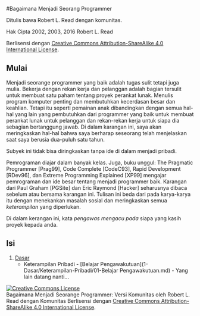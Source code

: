 #Bagaimana Menjadi Seorang Programmer

Ditulis bawa Robert L. Read dengan komunitas.

Hak Cipta 2002, 2003, 2016 Robert L. Read

Berlisensi dengan [Creative Commons Attribution-ShareAlike 4.0 International License](http://creativecommons.org/licenses/by-sa/4.0/).


## Mulai

Menjadi seorange programmer yang baik adalah tugas sulit tetapi juga mulia. Bekerja dengan rekan kerja dan pelanggan adalah bagian tersulit untuk membuat satu paham tentang proyek perankat lunak. Menulis program komputer penting dan membutuhkan kecerdasan besar dan keahlian. Tetapi itu seperti pemainan anak dibandingkan dengan semua hal-hal yang lain yang pembutuhkan dari programmer yang baik untuk membuat perankat lunak untuk pelanggan dan rekan-rekan kerja untuk siapa dia sebagian bertanggung jawab. Di dalam karangan ini, saya akan meringkaskan hal-hal bahwa saya berharap seseorang telah menjelaskan saat saya berusia dua-puluh satu tahun.


Subyek ini tidak bisa diringkaskan tanpa ide di dalam menjadi pribadi.

Pemrograman diajar dalam banyak kelas. Juga, buku unggul: The Pragmatic Programmer [Prag99], Code Complete [CodeC93], Rapid Development [RDev96], dan Extreme Programming Explained [XP99] mengajar pemrograman dan ide besar tentang menjadi programmer baik. Karangan dari Paul Graham [PGSite] dan Eric Raymond [Hacker] seharusnya dibaca sebelum atau bersama karangan ini. Tulisan ini beda dari pada karya-karya itu dengan menekankan masalah sosial dan meringkaskan semua *keterampilan* yang diperlukan.

Di dalam kerangan ini, kata *pengawas mengacu pada* siapa yang kasih proyek kepada anda.


## Isi

1. [Dasar](1-Dasar)
	- Keterampilan Pribadi
			- [Belajar Pengawakutuan](1-Dasar/Keterampilan-Pribadi/01-Belajar Pengawakutuan.md)
			- Yang lain datang nanti...


<a rel="license" href="http://creativecommons.org/licenses/by-sa/4.0/"><img alt="Creative Commons License" style="border-width:0" src="https://i.creativecommons.org/l/by-sa/4.0/88x31.png" /></a><br /><span xmlns:dct="http://purl.org/dc/terms/" href="http://purl.org/dc/dcmitype/Text" property="dct:title" rel="dct:type">Bagaimana Menjadi Seorange Programmer: Versi Komunitas</span> oleh <span xmlns:cc="http://creativecommons.org/ns#" property="cc:attributionName">Robert L. Read dengan Komunitas</span> Berlisensi dengan <a rel="license" href="http://creativecommons.org/licenses/by-sa/4.0/">Creative Commons Attribution-ShareAlike 4.0 International License</a>.
